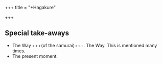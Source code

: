 +++
title = "+Hagakure"

+++


## Special take-aways
- The Way +++(of the samurai)+++. The Way. This is mentioned many times.
- The present moment.